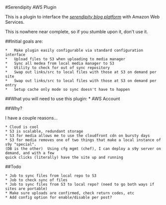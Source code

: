 #Serendipity AWS Plugin

This is a plugin to interface the [*serendipity blog platform*](http://www.s9y.org/) with Amazon Web Services.

This is nowhere near complete, so if you stumble upon it, don't use it.

##Initial goals are:

	* 	Make plugin easily configurable via standard configuration interface
	*	Upload files to S3 when uploading to media manager
	*	Sync all medea from local media manager to S3
	*	Utility to check for out of sync repository
	* 	Swap out links/src to local files with those at S3 on demand per site
	*	Swap out links/src to local files with those at S3 on demand per entry
	*	Setup cache only mode so sync doesn't have to happen
	
##What you will need to use this plugin:
	* AWS Account

##Why?

I have a couple reasons...

	* Cloud is cool
	* S3 is scalable, redundant storage
	* S3 for media allows me to use the cloudfront cdn on bursty days
	* S3 for media removes one of two things that make a local instance of s9y "special".  
	(DB is the other)  Using cfg mgmt (chef), I can deploy a s9y server on demand, and with a few 
	quick clicks (literally) have the site up and running
	
	
##Todo

	* Job to sync files from local repo to S3
	* Job to check sync of files
	* Job to sync files from S3 to local repo? (need to go both ways if sites are portable)
	* Make sure uploads are confirmed, check return codes, etc
	* Add config option for enable/disable per post?
